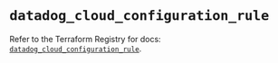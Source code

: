 # `datadog_cloud_configuration_rule`

Refer to the Terraform Registry for docs: [`datadog_cloud_configuration_rule`](https://registry.terraform.io/providers/datadog/datadog/3.60.0/docs/resources/cloud_configuration_rule).
